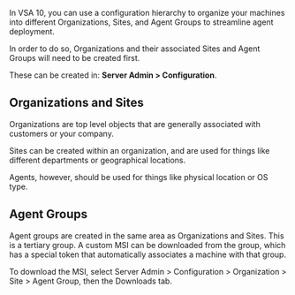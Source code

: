 In VSA 10, you can use a configuration hierarchy to organize your machines into different Organizations, Sites, and Agent Groups to streamline agent deployment.

In order to do so, Organizations and their associated Sites and Agent Groups will need to be created first.

These can be created in: **Server Admin > Configuration**.

## Organizations and Sites

Organizations are top level objects that are generally associated with customers or your company.

Sites can be created within an organization, and are used for things like different departments or geographical locations.

Agents, however, should be used for things like physical location or OS type.


## Agent Groups

Agent groups are created in the same area as Organizations and Sites. This is a tertiary group. A custom MSI can be downloaded from the group, which has a special token that automatically associates a machine with that group. 

To download the MSI, select Server Admin > Configuration > Organization > Site > Agent Group, then the Downloads tab.